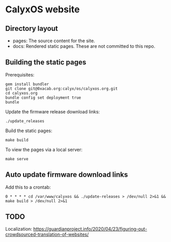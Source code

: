 # CalyxOS website

## Directory layout

* pages: The source content for the site.
* docs: Rendered static pages. These are not committed to this repo.

## Building the static pages

Prerequisites:

    gem install bundler
    git clone git@0xacab.org:calyx/os/calyxos.org.git
    cd calyxos.org
    bundle config set deployment true
    bundle

Update the firmware release download links:

    ./update_releases

Build the static pages:

    make build

To view the pages via a local server:

    make serve

## Auto update firmware download links

Add this to a crontab:

    0 * * * * cd /var/www/calyxos && ./update-releases > /dev/null 2>&1 && make build > /dev/null 2>&1

## TODO

Localization: https://guardianproject.info/2020/04/23/figuring-out-crowdsourced-translation-of-websites/
